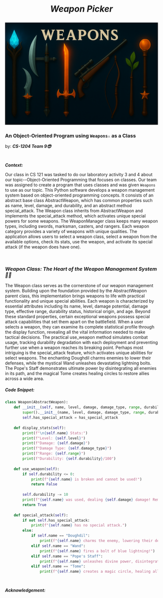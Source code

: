 # <p align=center> ***Weapon Picker***

<p align=center> <img src=https://github.com/DreiLunar/CS-121_Laboratory_Activity_3-4/blob/main/Weapons.png alt="Weapons Banner">

### An Object-Oriented Program using `Weapons⚔️` as a Class
by: ***CS-1204 Team 9😎***

<br />

***Context:***

Our class in CS 121 was tasked to do our laboratory activity 3 and 4 about our topic--Object-Oriented Programming that focuses on classes. Our team was assigned to create a program that uses classes and was given `Weapons` to use as our topic. This Python software develops a weapon management system based on object-oriented programming concepts. It consists of an abstract base class AbstractWeapon, which has common properties such as name, level, damage, and durability, and an abstract method special_attack. The Weapon class inherits from AbstractWeapon and implements the special_attack method, which activates unique special powers for some weapons. The WeaponManager class keeps many weapon types, including swords, marksman, casters, and rangers. Each weapon category provides a variety of weapons with unique qualities. The application allows users to select a weapon class, select a weapon from the available options, check its stats, use the weapon, and activate its special attack (if the weapon does have one).


<br />

### ***Weapon Class: The Heart of the Weapon Management System🧙‍♂️***

The Weapon class serves as the cornerstone of our weapon management system. Building upon the foundation provided by the AbstractWeapon parent class, this implementation brings weapons to life with practical functionality and unique special abilities.
Each weapon is characterized by essential attributes including its name, level, damage potential, damage type, effective range, durability status, historical origin, and age. Beyond these standard properties, certain exceptional weapons possess special attack capabilities that set them apart on the battlefield.
When a user selects a weapon, they can examine its complete statistical profile through the display function, revealing all the vital information needed to make tactical decisions. The practical use_weapon method simulates combat usage, tracking durability degradation with each deployment and preventing further use when a weapon reaches its breaking point.
Perhaps most intriguing is the special_attack feature, which activates unique abilities for select weapons. The enchanting Doughdil charms enemies to lower their defenses, while the mystical Wand unleashes devastating lightning bolts. The Pope's Staff demonstrates ultimate power by disintegrating all enemies in its path, and the magical Tome creates healing circles to restore allies across a wide area.

##### Code Snippet:
```python
class Weapon(AbstractWeapon):
    def __init__(self, name, level, damage, damage_type, range, durability, origin, age, has_special_attack=False):
        super().__init__(name, level, damage, damage_type, range, durability, origin, age)
        self.has_special_attack = has_special_attack

    def display_stats(self):
        print(f"\n{self.name} Stats:")
        print(f"Level: {self.level}")
        print(f"Damage: {self.damage}")
        print(f"Damage Type: {self.damage_type}")
        print(f"Range: {self.range}")
        print(f"Durability: {self.durability}/100")

    def use_weapon(self):
        if self.durability <= 0:
            print(f"{self.name} is broken and cannot be used!")
            return False

        self.durability -= 10
        print(f"{self.name} was used, dealing {self.damage} damage! Remaining durability: {self.durability}/100")
        return True

    def special_attack(self):
        if not self.has_special_attack:
            print(f"{self.name} has no special attack.")
        else:
            if self.name == "Doughdil":
                print(f"{self.name} charms the enemy, lowering their defenses!")
            elif self.name == "Wand":
                print(f"{self.name} fires a bolt of blue lightning!")
            elif self.name == "Pope's Staff":
                print(f"{self.name} unleashes divine power, disintegrating every enemy target!")
            elif self.name == "Tome":
                print(f"{self.name} creates a magic circle, healing all allies in a wide-range area!")
```


<br />

***Acknowledgement:***
